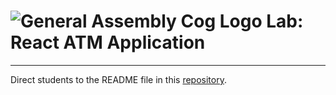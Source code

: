 # ![General Assembly Cog Logo](https://ga-dash.s3.amazonaws.com/production/assets/logo-9f88ae6c9c3871690e33280fcf557f33.png) Lab: React ATM Application

--------


Direct students to the README file in this [repository](https://git.generalassemb.ly/react-development/react-development-course-materials/tree/master/Additional%20Resources/ATM%20Lab).


